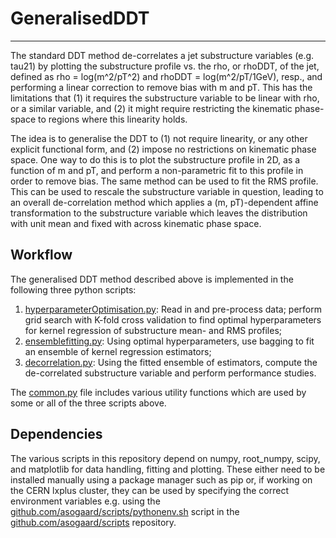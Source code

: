 # GeneralisedDDT
---

The standard DDT method de-correlates a jet substructure variables (e.g. tau21) by plotting the substructure profile vs. the rho, or rhoDDT, of the jet, defined as rho = log(m^2/pT^2) and rhoDDT = log(m^2/pT/1GeV), resp., and performing a linear correction to remove bias with m and pT. This has the limitations that (1) it requires the substructure variable to be linear with rho, or a similar variable, and (2) it might require restricting the kinematic phase-space to regions where this linearity holds.

The idea is to generalise the DDT to (1) not require linearity, or any other explicit functional form, and (2) impose no restrictions on kinematic phase space. One way to do this is to plot the substructure profile in 2D, as a function of m and pT, and perform a non-parametric fit to this profile in order to remove bias. The same method can be used to fit the RMS profile. This can be used to rescale the substructure variable in question, leading to an overall de-correlation method which applies a (m, pT)-dependent affine transformation to the substructure variable which leaves the distribution with unit mean and fixed with across kinematic phase space.


## Workflow
The generalised DDT method described above is implemented in the following three python scripts:
1. [hyperparameterOptimisation.py](hyperparameterOptimisation.py): Read in and pre-process data; perform grid search with K-fold cross validation to find optimal hyperparameters for kernel regression of substructure mean- and RMS profiles;
2. [ensemblefitting.py](ensemblefitting.py): Using optimal hyperparameters, use bagging to fit an ensemble of kernel regression estimators;
3. [decorrelation.py](decorrelation.py): Using the fitted ensemble of estimators, compute the de-correlated substructure variable and perform performance studies.

The [common.py](common.py) file includes various utility functions which are used by some or all of the three scripts above.


## Dependencies

The various scripts in this repository depend on numpy, root_numpy, scipy, and matplotlib for data handling, fitting and plotting. These either need to be installed manually using a package manager such as pip or, if working on the CERN lxplus cluster, they can be used by specifying the correct environment variables e.g. using the [github.com/asogaard/scripts/pythonenv.sh](pythonenv.sh) script in the [github.com/asogaard/scripts](scripts) repository.